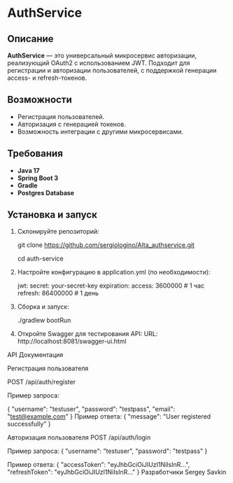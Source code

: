 # AuthService

## Описание
**AuthService** — это универсальный микросервис авторизации, реализующий OAuth2 с использованием JWT. Подходит для регистрации и авторизации пользователей, с поддержкой генерации access- и refresh-токенов.

## Возможности
- Регистрация пользователей.
- Авторизация с генерацией токенов.
- Возможность интеграции с другими микросервисами.

## Требования
- **Java 17**
- **Spring Boot 3**
- **Gradle**
- **Postgres Database**

## Установка и запуск

1. Склонируйте репозиторий:
   
   git clone https://github.com/sergiologino/Alta_authservice.git
   
   cd auth-service
   
3. Настройте конфигурацию в application.yml (по необходимости):

   jwt:
      secret: your-secret-key
      expiration:
         access: 3600000  # 1 час
         refresh: 86400000  # 1 день

5. Сборка и запуск:

   ./gradlew bootRun

6. Откройте Swagger для тестирования API:
   URL: http://localhost:8081/swagger-ui.html

API Документация

Регистрация пользователя

POST /api/auth/register

Пример запроса:

{
"username": "testuser",
"password": "testpass",
"email": "test@example.com"
}
Пример ответа:
{
"message": "User registered successfully"
}

Авторизация пользователя
POST /api/auth/login

Пример запроса:
{
"username": "testuser",
"password": "testpass"
}

Пример ответа:
{
"accessToken": "eyJhbGciOiJIUzI1NiIsInR...",
"refreshToken": "eyJhbGciOiJIUzI1NiIsInR..."
}
Разработчики
Sergey Savkin
